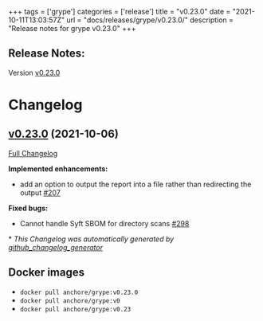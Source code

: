 +++
tags = ['grype']
categories = ['release']
title = "v0.23.0"
date = "2021-10-11T13:03:57Z"
url = "docs/releases/grype/v0.23.0/"
description = "Release notes for grype v0.23.0"
+++

## Release Notes:
Version [v0.23.0](https://github.com/anchore/grype/releases/tag/v0.23.0)

# Changelog

## [v0.23.0](https://github.com/anchore/grype/tree/v0.23.0) (2021-10-06)

[Full Changelog](https://github.com/anchore/grype/compare/v0.22.0...v0.23.0)

**Implemented enhancements:**

- add an option to output the report into a file rather than redirecting the output [\#207](https://github.com/anchore/grype/issues/207)

**Fixed bugs:**

- Cannot handle Syft SBOM for directory scans [\#298](https://github.com/anchore/grype/issues/298)


\* *This Changelog was automatically generated by [github_changelog_generator](https://github.com/github-changelog-generator/github-changelog-generator)*


## Docker images

- `docker pull anchore/grype:v0.23.0`
- `docker pull anchore/grype:v0`
- `docker pull anchore/grype:v0.23`
